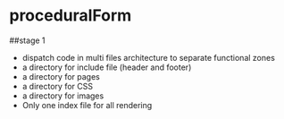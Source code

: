 # proceduralForm

##stage 1

- dispatch code in multi files architecture to separate functional zones
- a directory for include file (header and footer)
- a directory for pages
- a directory for CSS
- a directory for images
- Only one index file for all rendering

